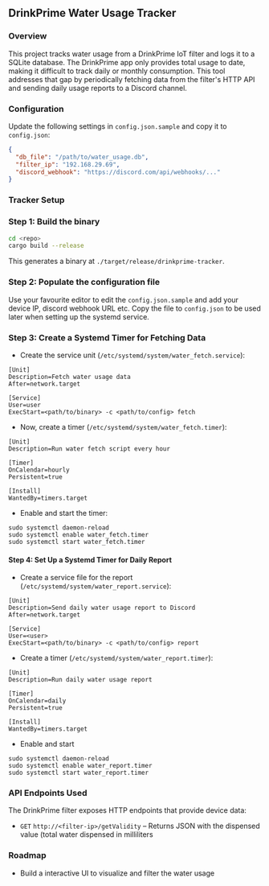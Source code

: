 ## DrinkPrime Water Usage Tracker

### Overview

This project tracks water usage from a DrinkPrime IoT filter and logs it to a SQLite database. The DrinkPrime app only provides total usage to date, making it difficult to track daily or monthly consumption. This tool addresses that gap by periodically fetching data from the filter's HTTP API and sending daily usage reports to a Discord channel.

### Configuration
Update the following settings in `config.json.sample` and copy it to `config.json`:
```json
{
  "db_file": "/path/to/water_usage.db",
  "filter_ip": "192.168.29.69",
  "discord_webhook": "https://discord.com/api/webhooks/..."
}
```

### Tracker Setup

### Step 1: Build the binary
```bash
cd <repo>
cargo build --release
```
This generates a binary at `./target/release/drinkprime-tracker`.

### Step 2: Populate the configuration file

Use your favourite editor to edit the `config.json.sample` and add your device IP, discord webhook URL etc. Copy the file to `config.json` to be used later when setting up the systemd service.


### Step 3: Create a Systemd Timer for Fetching Data

* Create the service unit (`/etc/systemd/system/water_fetch.service`):

```
[Unit]
Description=Fetch water usage data
After=network.target

[Service]
User=user
ExecStart=<path/to/binary> -c <path/to/config> fetch
```

* Now, create a timer (`/etc/systemd/system/water_fetch.timer`):

```
[Unit]
Description=Run water fetch script every hour

[Timer]
OnCalendar=hourly
Persistent=true

[Install]
WantedBy=timers.target
```
* Enable and start the timer:

```
sudo systemctl daemon-reload
sudo systemctl enable water_fetch.timer
sudo systemctl start water_fetch.timer
```


#### Step 4: Set Up a Systemd Timer for Daily Report

* Create a service file for the report (`/etc/systemd/system/water_report.service`):

```
[Unit]
Description=Send daily water usage report to Discord
After=network.target

[Service]
User=<user>
ExecStart=<path/to/binary> -c <path/to/config> report
```
* Create a timer (`/etc/systemd/system/water_report.timer`):

```
[Unit]
Description=Run daily water usage report

[Timer]
OnCalendar=daily
Persistent=true

[Install]
WantedBy=timers.target
```

* Enable and start
```
sudo systemctl daemon-reload
sudo systemctl enable water_report.timer
sudo systemctl start water_report.timer
```

### API Endpoints Used

The DrinkPrime filter exposes HTTP endpoints that provide device data:

* `GET` `http://<filter-ip>/getValidity` – Returns JSON with the dispensed value (total water dispensed in milliliters

### Roadmap

* Build a interactive UI to visualize and filter the water usage